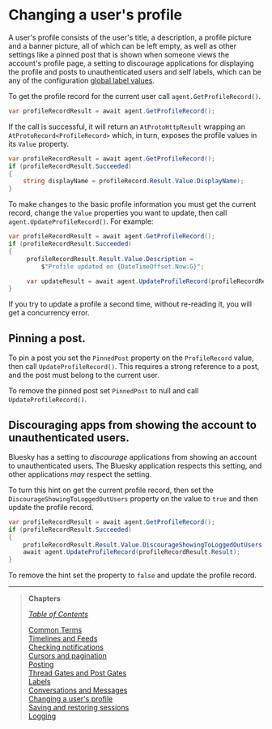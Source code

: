 # <a name="profileEditing">Changing a user's profile</a>

A user's profile consists of the user's title, a description, a profile picture and a banner picture, all of which can be left empty, as
well as other settings like a pinned post that is shown when someone views the account's profile page, a setting to discourage applications
for displaying the profile and posts to unauthenticated users and self labels, which can be any of the configuration [global label values](https://docs.bsky.app/docs/advanced-guides/moderation#global-label-values).

To get the profile record for the current user call `agent.GetProfileRecord()`.

```c#
var profileRecordResult = await agent.GetProfileRecord();
```

If the call is successful, it will return an `AtProtoHttpResult` wrapping an `AtProtoRecord<ProfileRecord>` which, in turn,
exposes the profile values in its `Value` property.

```c#
var profileRecordResult = await agent.GetProfileRecord();
if (profileRecordResult.Succeeded)
{
    string displayName = profileRecord.Result.Value.DisplayName);
}
```

To make changes to the basic profile information you must get the current record, change the `Value` properties you want to update, then call
`agent.UpdateProfileRecord()`. For example:

```c#
var profileRecordResult = await agent.GetProfileRecord();
if (profileRecordResult.Succeeded)
{
     profileRecordResult.Result.Value.Description =
         $"Profile updated on {DateTimeOffset.Now:G}";

     var updateResult = await agent.UpdateProfileRecord(profileRecordResult.Result);
}
```

If you try to update a profile a second time, without re-reading it, you will get a concurrency error.

## <a name="pinningAPost">Pinning a post.</a>

To pin a post you set the `PinnedPost` property on the `ProfileRecord` value, then call `UpdateProfileRecord()`.
This requires a strong reference to a post, and the post must belong to the current user.

To remove the pinned post set `PinnedPost` to null and call `UpdateProfileRecord()`.

## <a name="discouragingUnauthenticatedViewing">Discouraging apps from showing the account to unauthenticated users.</a>

Bluesky has a setting to *discourage* applications from showing an account to unauthenticated users. The Bluesky application respects this setting,
and other applications *may* respect the setting.

To turn this hint on get the current profile record, then set the `DiscourageShowingToLoggedOutUsers` property on the value to `true`
and then update the profile record.

```c#
var profileRecordResult = await agent.GetProfileRecord();
if (profileRecordResult.Succeeded)
{
    profileRecordResult.Result.Value.DiscourageShowingToLoggedOutUsers = true;
    await agent.UpdateProfileRecord(profileRecordResult.Result);
}
```

To remove the hint set the property to `false` and update the profile record.

---

>**Chapters**
>  
>*[Table of Contents](readme.md)*
>  
>[Common Terms](commonTerms.md)  
[Timelines and Feeds](timeline.md)  
[Checking notifications](notifications.md#checkingNotifications)  
[Cursors and pagination](cursorsAndPagination.md)  
[Posting](posting.md#posting)  
[Thread Gates and Post Gates](threadGatesAndPostGates.md)  
[Labels](labels.md)  
[Conversations and Messages](conversationsAndMessages.md)  
[Changing a user's profile](profileEditing.md)  
[Saving and restoring sessions](savingAndRestoringAuthentication.md)  
[Logging](logging.md)
